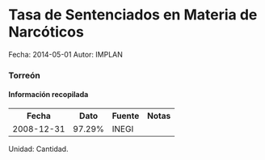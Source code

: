 Tasa de Sentenciados en Materia de Narcóticos
=====

Fecha: 2014-05-01
Autor: IMPLAN

### Torreón

#### Información recopilada

<table class="table table-hover table-bordered">
  <tr><th>Fecha</th><th>Dato</th><th>Fuente</th><th>Notas</th></tr>
  <tr><td>2008-12-31</td><td>97.29%</td><td>INEGI</td><td></td></tr>
</table>

Unidad: Cantidad.
